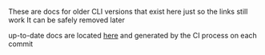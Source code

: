 These are docs for older CLI versions that exist here just so the links still work
It can be safely removed later

up-to-date docs are located [here](../cli/docs) and generated by the CI process on each commit
